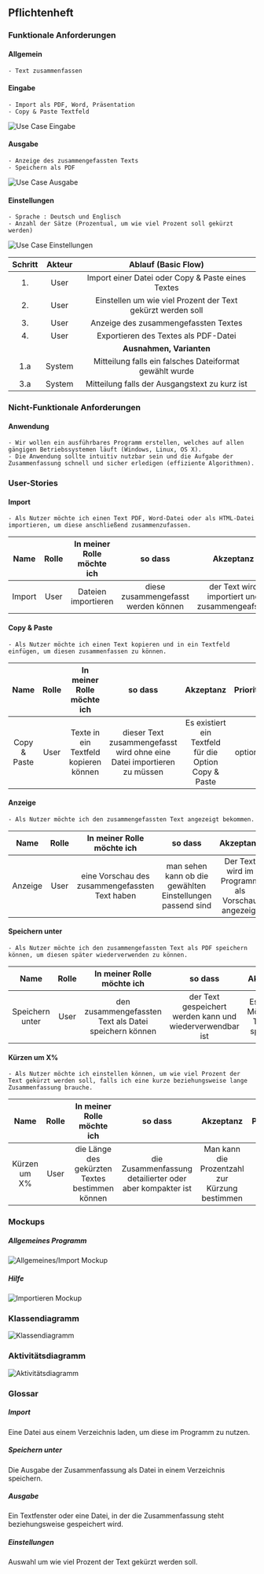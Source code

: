 ## Pflichtenheft

###  Funktionale Anforderungen

#### Allgemein
	- Text zusammenfassen

#### Eingabe
	- Import als PDF, Word, Präsentation
	- Copy & Paste Textfeld

![Use Case Eingabe](https://raw.githubusercontent.com/FHB-SS18-Softwareprojekt/Dokumentation/Pflichtenheft/bilder/Eingabe.png)

#### Ausgabe
	- Anzeige des zusammengefassten Texts
	- Speichern als PDF

![Use Case Ausgabe](https://raw.githubusercontent.com/FHB-SS18-Softwareprojekt/Dokumentation/Pflichtenheft/bilder/AusgabeUseCase2.png)

#### Einstellungen
	- Sprache : Deutsch und Englisch
	- Anzahl der Sätze (Prozentual, um wie viel Prozent soll gekürzt werden)

![Use Case Einstellungen](https://raw.githubusercontent.com/FHB-SS18-Softwareprojekt/Dokumentation/Pflichtenheft/bilder/Einstellungen_Use_Case_Diagramm.png)

| Schritt          | Akteur          | Ablauf (Basic Flow)  |
| :-------------: |:-------------:| :-----:|
| 1.      | User | Import einer Datei oder Copy & Paste eines Textes |
| 2.      | User      |   Einstellen um wie viel Prozent der Text gekürzt werden soll|
| 3. | User      |    Anzeige des zusammengefassten Textes |
| 4.      | User | Exportieren des Textes als PDF-Datei |
|           |          | **Ausnahmen, Varianten**  |
| 1.a      | System      |   Mitteilung falls ein falsches Dateiformat gewählt wurde |
| 3.a | System      |    Mitteilung falls der Ausgangstext zu kurz ist |

### Nicht-Funktionale Anforderungen

#### Anwendung
	- Wir wollen ein ausführbares Programm erstellen, welches auf allen gängigen Betriebssystemen läuft (Windows, Linux, OS X).
	- Die Anwendung sollte intuitiv nutzbar sein und die Aufgabe der Zusammenfassung schnell und sicher erledigen (effiziente Algorithmen).

### User-Stories

#### Import
	- Als Nutzer möchte ich einen Text PDF, Word-Datei oder als HTML-Datei importieren, um diese anschließend zusammenzufassen.

| Name	| Rolle	| In meiner Rolle möchte ich | so dass| Akzeptanz	| Priorität	|
| :----:| :----:|:--------------------------:|:------:|:-----------:|:---------:|
|Import | User | Dateien importieren | diese zusammengefasst werden können | der Text wird importiert und zusammengeafsset | muss |

#### Copy & Paste
	- Als Nutzer möchte ich einen Text kopieren und in ein Textfeld einfügen, um diesen zusammenfassen zu können.

| Name	| Rolle	| In meiner Rolle möchte ich | so dass| Akzeptanz	| Priorität	|
| :----:| :----:|:--------------------------:|:------:|:-----------:|:---------:|
| Copy & Paste | User | Texte in ein Textfeld kopieren können | dieser Text zusammengefasst wird ohne eine Datei importieren zu müssen | Es existiert ein Textfeld für die Option Copy & Paste | optional |

#### Anzeige
	- Als Nutzer möchte ich den zusammengefassten Text angezeigt bekommen.

| Name	| Rolle	| In meiner Rolle möchte ich | so dass| Akzeptanz	| Priorität	|
| :----:| :----:|:--------------------------:|:------:|:-----------:|:---------:|
| Anzeige | User | eine Vorschau des zusammengefassten Text haben | man sehen kann ob die gewählten Einstellungen passend sind | Der Text wird im Programm als Vorschau angezeigt | muss |

#### Speichern unter
	- Als Nutzer möchte ich den zusammengefassten Text als PDF speichern können, um diesen später wiederverwenden zu können.

| Name	| Rolle	| In meiner Rolle möchte ich | so dass| Akzeptanz	| Priorität	|
| :----:| :----:|:--------------------------:|:------:|:-----------:|:---------:|
|Speichern unter | User | den zusammengefassten Text als Datei speichern können | der Text gespeichert werden kann und wiederverwendbar ist | Es gibt die Möglichkeit Texte zu speichern | muss |

#### Kürzen um X%
	- Als Nutzer möchte ich einstellen können, um wie viel Prozent der Text gekürzt werden soll, falls ich eine kurze beziehungsweise lange Zusammenfassung brauche.

| Name	| Rolle	| In meiner Rolle möchte ich | so dass| Akzeptanz	| Priorität	|
| :----:| :----:|:--------------------------:|:------:|:-----------:|:---------:|
| Kürzen um X% | User | die Länge des gekürzten Textes bestimmen können | die Zusammenfassung detailierter oder aber kompakter ist | Man kann die Prozentzahl zur Kürzung bestimmen | muss |


### Mockups

##### Allgemeines Programm

![Allgemeines/Import Mockup](https://raw.githubusercontent.com/FHB-SS18-Softwareprojekt/Dokumentation/Pflichtenheft/bilder/HauptGUI.png)

##### Hilfe

![Importieren Mockup](https://raw.githubusercontent.com/FHB-SS18-Softwareprojekt/Dokumentation/Pflichtenheft/bilder/Hilfe.png)


### Klassendiagramm

![Klassendiagramm](https://raw.githubusercontent.com/FHB-SS18-Softwareprojekt/Dokumentation/Pflichtenheft/bilder/architecture.jpg)

### Aktivitätsdiagramm

![Aktivitätsdiagramm](https://raw.githubusercontent.com/FHB-SS18-Softwareprojekt/Dokumentation/Pflichtenheft/bilder/Aktivitätsdiagramm.png)

### Glossar

##### Import
Eine Datei aus einem Verzeichnis laden, um diese im Programm zu nutzen.

##### Speichern unter
Die Ausgabe der Zusammenfassung als Datei in einem Verzeichnis speichern.

##### Ausgabe
Ein Textfenster oder eine Datei, in der die Zusammenfassung steht beziehungsweise gespeichert wird.

##### Einstellungen
Auswahl um wie viel Prozent der Text gekürzt werden soll.